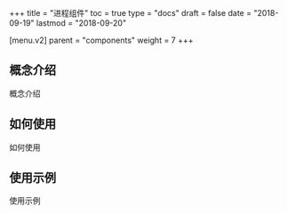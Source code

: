 +++
title = "进程组件"
toc = true
type = "docs"
draft = false
date = "2018-09-19"
lastmod = "2018-09-20"

[menu.v2]
  parent = "components"
  weight = 7
+++

## 概念介绍

概念介绍

## 如何使用

如何使用

## 使用示例

使用示例
